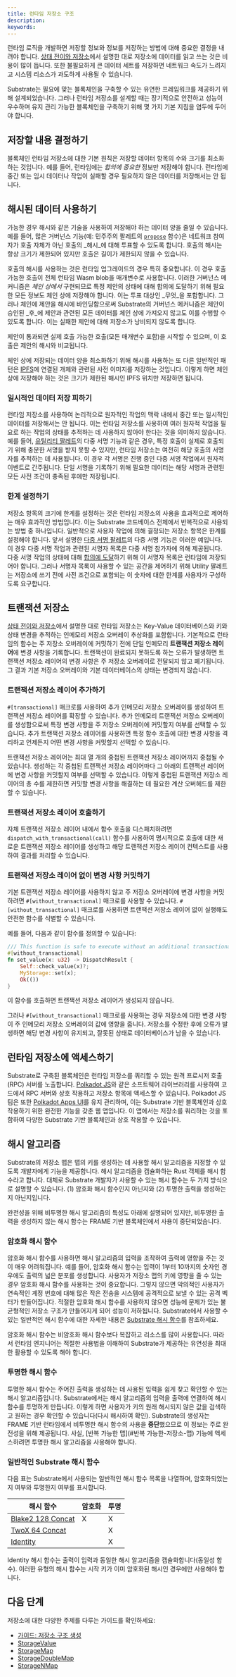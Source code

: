 ```yaml
---
title: 런타임 저장소 구조
description:
keywords:
---
```


런타임 로직을 개발하면 저장할 정보와 정보를 저장하는 방법에 대해 중요한 결정을 내려야 합니다. [상태 전이와 저장소](/learn/state-transitions-and-storage/)에서 설명한 대로 저장소에 데이터를 읽고 쓰는 것은 비용이 많이 듭니다. 또한 불필요하게 큰 데이터 세트를 저장하면 네트워크 속도가 느려지고 시스템 리소스가 과도하게 사용될 수 있습니다.

Substrate는 필요에 맞는 블록체인을 구축할 수 있는 유연한 프레임워크를 제공하기 위해 설계되었습니다. 그러나 런타임 저장소를 설계할 때는 장기적으로 안전하고 성능이 우수하며 유지 관리 가능한 블록체인을 구축하기 위해 몇 가지 기본 지침을 염두에 두어야 합니다.

## 저장할 내용 결정하기

블록체인 런타임 저장소에 대한 기본 원칙은 저장할 데이터 항목의 수와 크기를 최소화하는 것입니다. 예를 들어, 런타임에는 _합의에 중요한_ 정보만 저장해야 합니다. 런타임에 중간 또는 임시 데이터나 작업이 실패할 경우 필요하지 않은 데이터를 저장해서는 안 됩니다.

## 해시된 데이터 사용하기

가능한 경우 해시와 같은 기술을 사용하여 저장해야 하는 데이터 양을 줄일 수 있습니다. 예를 들어, 많은 거버넌스 기능(예: 민주주의 팔레트의 [`propose`](https://paritytech.github.io/substrate/master/pallet_democracy/pallet/enum.Call.html#variant.propose) 함수)은 네트워크 참여자가 호출 자체가 아닌 호출의 _해시_에 대해 투표할 수 있도록 합니다. 호출의 해시는 항상 크기가 제한되어 있지만 호출은 길이가 제한되지 않을 수 있습니다.

호출의 해시를 사용하는 것은 런타임 업그레이드의 경우 특히 중요합니다. 이 경우 호출 가능한 호출이 전체 런타임 Wasm blob을 매개변수로 사용합니다. 이러한 거버넌스 메커니즘은 _체인 상에서_ 구현되므로 특정 제안의 상태에 대해 합의에 도달하기 위해 필요한 모든 정보도 체인 상에 저장해야 합니다. 이는 투표 대상인 _무엇_을 포함합니다. 그러나 체인에 제안을 해시에 바인딩함으로써 Substrate의 거버넌스 메커니즘은 제안이 승인된 _후_에 제안과 관련된 모든 데이터를 체인 상에 가져오지 않고도 이를 수행할 수 있도록 합니다. 이는 실패한 제안에 대해 저장소가 낭비되지 않도록 합니다.

제안이 통과되면 실제 호출 가능한 호출(모든 매개변수 포함)을 시작할 수 있으며, 이 호출은 제안의 해시와 비교됩니다.

체인 상에 저장되는 데이터 양을 최소화하기 위해 해시를 사용하는 또 다른 일반적인 패턴은 [IPFS](https://docs.ipfs.io)에 연결된 개체와 관련된 사전 이미지를 저장하는 것입니다. 이렇게 하면 체인 상에 저장해야 하는 것은 크기가 제한된 해시인 IPFS 위치만 저장하면 됩니다.

### 일시적인 데이터 저장 피하기

런타임 저장소를 사용하여 논리적으로 원자적인 작업의 맥락 내에서 중간 또는 일시적인 데이터를 저장해서는 안 됩니다. 이는 런타임 저장소를 사용하여 여러 원자적 작업을 필요로 하는 작업의 상태를 추적하는 데 사용하지 않아야 한다는 것을 의미하지 않습니다. 예를 들어, [유틸리티 팔레트](https://paritytech.github.io/substrate/master/pallet_utility/pallet/enum.Call.html#variant.as_multi)의 다중 서명 기능과 같은 경우, 특정 호출이 실제로 호출되기 위해 충분한 서명을 받지 못할 수 있지만, 런타임 저장소는 여전히 해당 호출의 서명자를 추적하는 데 사용됩니다. 이 경우 각 서명은 진행 중인 다중 서명 작업에서 원자적 이벤트로 간주됩니다. 단일 서명을 기록하기 위해 필요한 데이터는 해당 서명과 관련된 모든 사전 조건이 충족된 후에만 저장됩니다.

### 한계 설정하기

저장소 항목의 크기에 한계를 설정하는 것은 런타임 저장소의 사용을 효과적으로 제어하는 매우 효과적인 방법입니다. 이는 Substrate 코드베이스 전체에서 반복적으로 사용되는 방법 중 하나입니다. 일반적으로 사용자 작업에 의해 결정되는 저장소 항목은 한계를 설정해야 합니다. 앞서 설명한 [다중 서명 팔레트](https://paritytech.github.io/substrate/master/pallet_multisig/pallet/trait.Config.html#associatedtype.MaxSignatories)의 다중 서명 기능은 이러한 예입니다. 이 경우 다중 서명 작업과 관련된 서명자 목록은 다중 서명 참가자에 의해 제공됩니다. 다중 서명 작업의 상태에 대해 [합의에 도달](#저장할-내용-결정하기)하기 위해 이 서명자 목록은 런타임에 저장되어야 합니다. 그러나 서명자 목록이 사용할 수 있는 공간을 제어하기 위해 Utility 팔레트는 저장소에 쓰기 전에 사전 조건으로 포함되는 이 숫자에 대한 한계를 사용자가 구성하도록 요구합니다.

## 트랜잭션 저장소

[상태 전이와 저장소](/learn/state-transitions-and-storage/)에서 설명한 대로 런타임 저장소는 Key-Value 데이터베이스와 키와 상태 변경을 추적하는 인메모리 저장소 오버레이 추상화를 포함합니다. 기본적으로 런타임의 함수는 주 저장소 오버레이에 커밋하기 전에 단일 인메모리 **트랜잭션 저장소 레이어**에 변경 사항을 기록합니다. 트랜잭션이 완료되지 못하도록 하는 오류가 발생하면 트랜잭션 저장소 레이어의 변경 사항은 주 저장소 오버레이로 전달되지 않고 폐기됩니다. 그 결과 기본 저장소 오버레이와 기본 데이터베이스의 상태는 변경되지 않습니다.

### 트랜잭션 저장소 레이어 추가하기

`#[transactional]` 매크로를 사용하여 추가 인메모리 저장소 오버레이를 생성하여 트랜잭션 저장소 레이어를 확장할 수 있습니다. 추가 인메모리 트랜잭션 저장소 오버레이를 생성함으로써 특정 변경 사항을 주 저장소 오버레이에 커밋할지 여부를 선택할 수 있습니다. 추가 트랜잭션 저장소 레이어를 사용하면 특정 함수 호출에 대한 변경 사항을 격리하고 언제든지 어떤 변경 사항을 커밋할지 선택할 수 있습니다.

트랜잭션 저장소 레이어는 최대 열 개의 중첩된 트랜잭션 저장소 레이어까지 중첩될 수 있습니다. 생성하는 각 중첩된 트랜잭션 저장소 레이어마다 그 아래의 트랜잭션 레이어에 변경 사항을 커밋할지 여부를 선택할 수 있습니다. 이렇게 중첩된 트랜잭션 저장소 레이어의 총 수를 제한하면 커밋할 변경 사항을 해결하는 데 필요한 계산 오버헤드를 제한할 수 있습니다.

### 트랜잭션 저장소 레이어 호출하기

자체 트랜잭션 저장소 레이어 내에서 함수 호출을 디스패치하려면 `dispatch_with_transactional(call)` 함수를 사용하여 명시적으로 호출에 대한 새로운 트랜잭션 저장소 레이어를 생성하고 해당 트랜잭션 저장소 레이어 컨텍스트를 사용하여 결과를 처리할 수 있습니다.

### 트랜잭션 저장소 레이어 없이 변경 사항 커밋하기

기본 트랜잭션 저장소 레이어를 사용하지 않고 주 저장소 오버레이에 변경 사항을 커밋하려면 `#[without_transactional]` 매크로를 사용할 수 있습니다. `#[without_transactional]` 매크로를 사용하면 트랜잭션 저장소 레이어 없이 실행해도 안전한 함수를 식별할 수 있습니다.

예를 들어, 다음과 같이 함수를 정의할 수 있습니다:

```rust
/// This function is safe to execute without an additional transactional storage layer.
#[without_transactional]
fn set_value(x: u32) -> DispatchResult {
    Self::check_value(x)?;
    MyStorage::set(x);
    Ok(())
}
```

이 함수를 호출하면 트랜잭션 저장소 레이어가 생성되지 않습니다.

그러나 `#[without_transactional]` 매크로를 사용하는 경우 저장소에 대한 변경 사항이 주 인메모리 저장소 오버레이의 값에 영향을 줍니다. 저장소를 수정한 후에 오류가 발생하면 해당 변경 사항이 유지되고, 잘못된 상태로 데이터베이스가 남을 수 있습니다.

## 런타임 저장소에 액세스하기

Substrate로 구축된 블록체인은 런타임 저장소를 쿼리할 수 있는 원격 프로시저 호출(RPC) 서버를 노출합니다. [Polkadot JS](https://polkadot.js.org/)와 같은 소프트웨어 라이브러리를 사용하여 코드에서 RPC 서버와 상호 작용하고 저장소 항목에 액세스할 수 있습니다. Polkadot JS 팀은 또한 [Polkadot Apps UI](https://polkadot.js.org/apps)를 유지 관리하며, 이는 Substrate 기반 블록체인과 상호 작용하기 위한 완전한 기능을 갖춘 웹 앱입니다. 이 앱에서는 저장소를 쿼리하는 것을 포함하여 다양한 Substrate 기반 블록체인과 상호 작용할 수 있습니다.

## 해시 알고리즘

Substrate의 저장소 맵은 맵의 키를 생성하는 데 사용할 해시 알고리즘을 지정할 수 있도록 개발자에게 기능을 제공합니다. 해시 알고리즘을 캡슐화하는 Rust 객체를 해시 함수라고 합니다. 대체로 Substrate 개발자가 사용할 수 있는 해시 함수는 두 가지 방식으로 설명할 수 있습니다.
(1) 암호화 해시 함수인지 아닌지와
(2) 투명한 출력을 생성하는지 아닌지입니다.

완전성을 위해 비투명한 해시 알고리즘의 특성도 아래에 설명되어 있지만, 비투명한 출력을 생성하지 않는 해시 함수는 FRAME 기반 블록체인에서 사용이 중단되었습니다.

### 암호화 해시 함수

암호화 해시 함수를 사용하면 해시 알고리즘의 입력을 조작하여 출력에 영향을 주는 것이 매우 어려워집니다. 예를 들어, 암호화 해시 함수는 입력이 1부터 10까지의 숫자인 경우에도 출력의 넓은 분포를 생성합니다. 사용자가 저장소 맵의 키에 영향을 줄 수 있는 경우 암호화 해시 함수를 사용하는 것이 중요합니다. 그렇지 않으면 악의적인 사용자가 연속적인 계정 번호에 대해 많은 작은 전송을 시스템에 공격적으로 보낼 수 있는 공격 벡터가 만들어집니다. 적절한 암호화 해시 함수를 사용하지 않으면 성능에 문제가 있는 불균형적인 저장소 구조가 만들어지게 되어 성능이 저하됩니다. Substrate에서 사용할 수 있는 일반적인 해시 함수에 대한 자세한 내용은 [Substrate 해시 함수](#substrate-해시-함수)를 참조하세요.

암호화 해시 함수는 비암호화 해시 함수보다 복잡하고 리소스를 많이 사용합니다. 따라서 런타임 엔지니어는 적절한 사용법을 이해하여 Substrate가 제공하는 유연성을 최대한 활용할 수 있도록 해야 합니다.

### 투명한 해시 함수

투명한 해시 함수는 주어진 출력을 생성하는 데 사용된 입력을 쉽게 찾고 확인할 수 있는 해시 알고리즘입니다. Substrate에서는 해시 알고리즘의 입력을 출력에 연결하여 해시 함수를 투명하게 만듭니다. 이렇게 하면 사용자가 키의 원래 해시되지 않은 값을 검색하고 원하는 경우 확인할 수 있습니다(다시 해시하여 확인). Substrate의 생성자는 FRAME 기반 런타임에서 비투명한 해시 함수의 사용을 **중단**했으므로 이 정보는 주로 완전성을 위해 제공됩니다. 사실, [반복 가능한 맵](#반복 가능한-저장소-맵) 기능에 액세스하려면 투명한 해시 알고리즘을 사용해야 합니다.

### 일반적인 Substrate 해시 함수

다음 표는 Substrate에서 사용되는 일반적인 해시 함수 목록을 나열하며, 암호화되었는지 여부와 투명한지 여부를 표시합니다.

| 해시 함수                                                                                                      | 암호화 | 투명 |
| ------------------------------------------------------------------------------------------------------------- | ------ | ---- |
| [Blake2 128 Concat](https://paritytech.github.io/substrate/master/frame_support/struct.Blake2_128Concat.html) | X      | X    |
| [TwoX 64 Concat](https://paritytech.github.io/substrate/master/frame_support/struct.Twox64Concat.html)        |        | X    |
| [Identity](https://paritytech.github.io/substrate/master/frame_support/struct.Identity.html)                  |        | X    |

Identity 해시 함수는 출력이 입력과 동일한 해시 알고리즘을 캡슐화합니다(동일성 함수). 이러한 유형의 해시 함수는 시작 키가 이미 암호화된 해시인 경우에만 사용해야 합니다.

## 다음 단계

저장소에 대한 다양한 주제를 다루는 가이드를 확인하세요:

- [가이드: 저장소 구조 생성](/reference/how-to-guides/pallet-design/create-a-storage-structure)
- [StorageValue](https://paritytech.github.io/substrate/master/frame_support/storage/types/struct.StorageValue.html)
- [StorageMap](https://paritytech.github.io/substrate/master/frame_support/storage/types/struct.StorageMap.html)
- [StorageDoubleMap](https://paritytech.github.io/substrate/master/frame_support/storage/types/struct.StorageDoubleMap.html)
- [StorageNMap](https://paritytech.github.io/substrate/master/frame_support/storage/types/struct.StorageNMap.html)